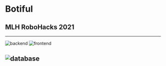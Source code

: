 # Botiful
## MLH RoboHacks 2021
----------------------------------------------------------------------------------------------------
![backend](https://img.shields.io/badge/frontend-python-yellow?%250Astyle=plastic&logo=appveyor)
![frontend](https://img.shields.io/badge/frontend-HTML/CSS/JS-orange?%250Astyle=plastic&logo=appveyor)

![database](https://img.shields.io/badge/database-DataStax%20Astra-purple?style=for-the-badge&logo=appveyor)
----------------------------------------------------------------------------------------------------

